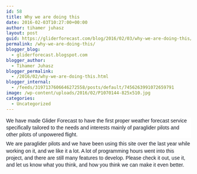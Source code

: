 ```yaml
---
id: 58
title: Why we are doing this
date: 2016-02-03T10:27:00+00:00
author: tihamer juhasz
layout: post
guid: https://gliderforecast.com/blog/2016/02/03/why-we-are-doing-this/
permalink: /why-we-are-doing-this/
blogger_blog:
  - gliderforecast.blogspot.com
blogger_author:
  - Tihamer Juhasz
blogger_permalink:
  - /2016/02/why-we-are-doing-this.html
blogger_internal:
  - /feeds/3197137606646272558/posts/default/7456263991072659791
image: /wp-content/uploads/2016/02/P1070144-825x510.jpg
categories:
  - Uncategorized
---
```

<div style="background-color: white; color: #141823; font-family: helvetica, arial, sans-serif; font-size: 14px; line-height: 19.32px; margin-bottom: 6px;">
  We have made Glider Forecast to have the first proper weather forecast service specifically tailored to the needs and interests mainly of paraglider pilots and other pilots of unpowered flight.
</div>

<div style="background-color: white; color: #141823; display: inline; font-family: helvetica, arial, sans-serif; font-size: 14px; line-height: 19.32px; margin-top: 6px;">
  We are paraglider pilots and we have been using this site over the last year while working on it, and we like it a lot. A lot of programming hours went into this project, and there are still many features to develop. Please check it out, use it, and let us know what you think, and how you think we can make it even better.
</div>